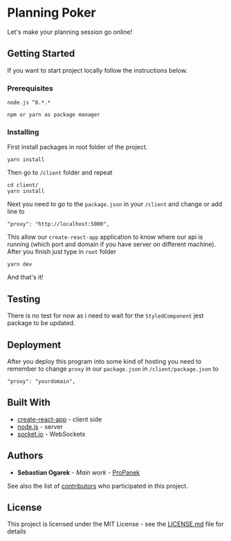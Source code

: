 # Planning Poker

Let's make your planning session go online!

## Getting Started

If you want to start project locally follow the instructions below.

### Prerequisites


```
node.js ^8.*.*

npm or yarn as package manager
```

### Installing

First install packages in root folder of the project.

```
yarn install
```

Then go to `/client` folder and repeat

```
cd client/
yarn install 
```

Next you need to go to the `package.json` in your `/client` and change or add line to

```
"proxy": "http://localhost:5000",
```

This allow our `create-react-app` application to know where our api is running (which port and domain if you have server on different machine).
After you finish just type in `root` folder

```
yarn dev
```

And that's it!

## Testing

There is no test for now as i need to wait for the `StyledComponent` jest package to be updated.


## Deployment

After you deploy this program into some kind of hosting you need to remember to change `proxy` in our `package.json` in `/client/package.json` to

```
"proxy": "yourdomain",
```

## Built With

* [create-react-app](https://github.com/facebook/create-react-app) - client side
* [node.js](https://github.com/nodejs) - server
* [socket.io](https://github.com/socketio/socket.io) - WebSockets

## Authors

* **Sebastian Ogarek** - *Main work* - [ProPanek](https://github.com/ProPanek)

See also the list of [contributors](https://github.com/ProPanek/PlanningPoker/contributors) who participated in this project.

## License

This project is licensed under the MIT License - see the [LICENSE.md](https://github.com/ProPanek/PlanningPoker/blob/master/LICENSE) file for details
